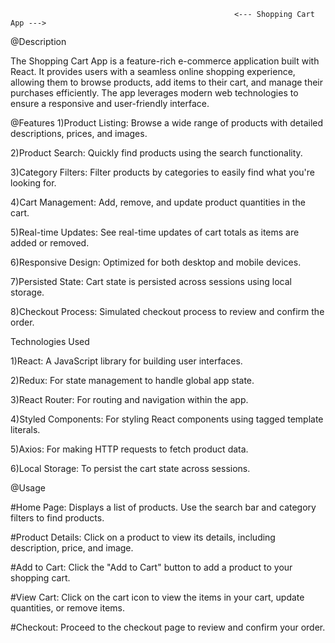                                                       <--- Shopping Cart App --->


@Description

The Shopping Cart App is a feature-rich e-commerce application built with React. It provides users with a seamless online shopping experience, allowing them to browse products, add items to their cart, and manage their purchases efficiently. The app leverages modern web technologies to ensure a responsive and user-friendly interface.


@Features
1)Product Listing: Browse a wide range of products with detailed descriptions, prices, and images.

2)Product Search: Quickly find products using the search functionality.

3)Category Filters: Filter products by categories to easily find what you're looking for.

4)Cart Management: Add, remove, and update product quantities in the cart.

5)Real-time Updates: See real-time updates of cart totals as items are added or removed.

6)Responsive Design: Optimized for both desktop and mobile devices.

7)Persisted State: Cart state is persisted across sessions using local storage.

8)Checkout Process: Simulated checkout process to review and confirm the order.

Technologies Used

1)React: A JavaScript library for building user interfaces.

2)Redux: For state management to handle global app state.

3)React Router: For routing and navigation within the app.

4)Styled Components: For styling React components using tagged template literals.

5)Axios: For making HTTP requests to fetch product data.

6)Local Storage: To persist the cart state across sessions.

@Usage

#Home Page: Displays a list of products. Use the search bar and category filters to find products.

#Product Details: Click on a product to view its details, including description, price, and image.

#Add to Cart: Click the "Add to Cart" button to add a product to your shopping cart.

#View Cart: Click on the cart icon to view the items in your cart, update quantities, or remove items.

#Checkout: Proceed to the checkout page to review and confirm your order.
